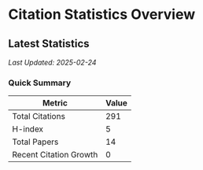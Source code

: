 # Citation Statistics Overview

## Latest Statistics
*Last Updated: 2025-02-24*

### Quick Summary
| Metric | Value |
| ------ | ----- |
| Total Citations | 291 |
| H-index | 5 |
| Total Papers | 14 |
| Recent Citation Growth | 0 |